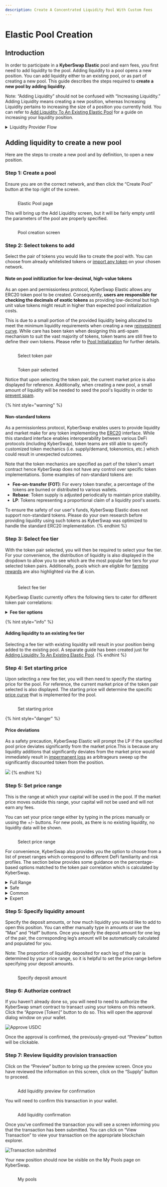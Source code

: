 ```yaml
---
description: Create A Concentrated Liquidity Pool With Custom Fees
---
```


# Elastic Pool Creation

## Introduction

In order to participate in a **KyberSwap Elastic** pool and earn fees, you first need to add liquidity to the pool. Adding liquidity to a pool opens a new position. You can add liquidity either to an existing pool, or as part of creating a new pool. This guide describes the steps required to **create a new pool by adding liquidity**.

Note: “Adding Liquidity” should not be confused with “Increasing Liquidity.” Adding Liquidity means creating a new position, whereas Increasing Liquidity pertains to increasing the size of a position you currently hold. You can refer to [Add Liquidity To An Existing Elastic Pool](add-liquidity-to-an-existing-elastic-pool.md) for a guide on increasing your liquidity position.

<details>

<summary>Liquidity Provider Flow</summary>

Still deciding on which solution suits you best?&#x20;

* **Overview**: [Earn Yield By Contributing Liquidity](../../../kyberswap-solutions/kyberswap-interface/user-guides/earn-yield-by-contributing-liquidity.md)
* **Detailed comparison**:  [Classic vs Elastic](../../classic-vs-elastic/)&#x20;

#### Next steps

1. [Connect Your Wallet](../../../kyberswap-solutions/kyberswap-interface/user-guides/connect-your-wallet.md)
2. [Switching Networks](../../../kyberswap-solutions/kyberswap-interface/user-guides/selecting-preferred-network.md)
3. **Elastic Pool Creation <-**
4. [Add Liquidity To An Existing Elastic Pool ](add-liquidity-to-an-existing-elastic-pool.md)
5. [Increasing Liquidity On Elastic](increasing-liquidity-on-elastic.md)
6. [Elastic Fee Collection](elastic-fee-collection.md)
7. [Yield Farming On Elastic](broken-reference)
8. [Removing Liquidity On Elastic](removing-liquidity-on-elastic.md)

</details>

## Adding liquidity to create a new pool

Here are the steps to create a new pool and by definition, to open a new position.

### **Step 1**: Create a pool

Ensure you are on the correct network, and then click the “Create Pool” button at the top right of the screen.

<figure><img src="../../../.gitbook/assets/Screenshot 2023-02-22 at 5.29.01 PM (1).png" alt=""><figcaption><p>Elastic Pool page</p></figcaption></figure>

This will bring up the Add Liquidity screen, but it will be fairly empty until the parameters of the pool are properly specified.

<figure><img src="../../../.gitbook/assets/image (110).png" alt=""><figcaption><p>Pool creation screen</p></figcaption></figure>

### **Step 2**: Select tokens to add

Select the pair of tokens you would like to create the pool with. You can choose from already whitelisted tokens or [import any token](../../../kyberswap-solutions/kyberswap-interface/user-guides/add-your-favourite-tokens.md) on your chosen network.

#### Note on pool initilization for low-decimal, high-value tokens

As an open and permissionless protocol, KyberSwap Elastic allows any ERC20 token pool to be created. Consequently, **users are responsible for checking the decimals of exotic tokens** as providing low-decimal but high unit value tokens might result in higher than expected pool initialization costs.&#x20;

This is due to a small portion of the provided liquidity being allocated to meet the minimum liquidity requirements when creating a new [reinvestment curve](../concepts/reinvestment-curve.md). While care has been taken when designing this anti-spam mechanism to suit the vast majority of tokens, token teams are still free to define their own tokens. Please refer to [Pool Initialization](../concepts/pool-process-flows.md#pool-unlocking--initialization) for further details.

<figure><img src="../../../.gitbook/assets/image (86).png" alt=""><figcaption><p>Select token pair</p></figcaption></figure>

<figure><img src="../../../.gitbook/assets/image (129).png" alt=""><figcaption><p>Token pair selected</p></figcaption></figure>

Notice that upon selecting the token pair, the current market price is also displayed for reference. Additionally, when creating a new pool, a small amount of liquidity will be needed to seed the pool's liquidity in order to [prevent spam](../concepts/pool-process-flows.md#pool-unlocking--initialization).

{% hint style="warning" %}
#### Non-standard tokens

As a permissionless protocol, KyberSwap enables users to provide liquidity and market make for any token implementing the [ERC20](https://docs.openzeppelin.com/contracts/4.x/erc20) interface. While this standard interface enables interoperability between various DeFi protocols (including KyberSwap), token teams are still able to specify customized token mechanics (i.e. supply/demand, tokenomics, etc.) which could result in unexpected outcomes.

Note that the token mechanics are specified as part of the token's smart contract hence KyberSwap does not have any control over specific token implementations. Some examples of non-standard tokens are:

* **Fee-on-transfer (FOT)**: For every token transfer, a percentage of the tokens are burned or distributed to various wallets.&#x20;
* **Rebase**: Token supply is adjusted periodically to maintain price stability.
* **LP**: Tokens representing a proportional claim of a liquidity pool's assets.

To ensure the safety of our user's funds, KyberSwap Elastic does not support non-standard tokens. Please do your own research before providing liquidity using such tokens as KyberSwap was optimized to handle the standard ERC20 implementation.
{% endhint %}

### **Step 3:** Select fee tier

With the token pair selected, you will then be required to select your fee tier. For your convenience, the distribution of liquidity is also displayed in the dropdown to allow you to see which are the most popular fee tiers for your selected token pairs. Additionally, pools which are eligible for [farming rewards](broken-reference) are also highlighted via the :moneybag: icon.

<figure><img src="../../../.gitbook/assets/image (19).png" alt=""><figcaption><p>Select fee tier</p></figcaption></figure>

KyberSwap Elastic currently offers the following tiers to cater for different token pair correlations:

<details>

<summary><strong>Fee tier options</strong></summary>

In general, the lower the token correlation, the higher the recommended fee tier. Higher fee tiers offsets the impermanent loss risks which accompanies less correlated pairs.

1. **Best for very stable pairs: 0.008%, 0.01%, 0.02%**\
   These fee tiers are ideal for token pairs that typically trade at a fixed or extremely high correlated rate, such as pairs of stablecoins (e.g. DAI-USDC). Liquidity providers take on minimal price risk in these pools, and traders expect to pay minimal fees.
2. **Best for stable pairs: 0.04%** \
   The 0.04% fee tier is ideal for token pairs that typically trade at a fixed or highly correlated rate, such as pairs of stablecoins (e.g. DAI-USDC). Liquidity providers take on minimal price risk in these pools, and traders expect to pay minimal fees.
3. **Best for most pairs: 0.1%, 0.25%, 0.3%**\
   These fee tiers are best suited for less correlated token pairs such as the ETH-DAI token pair, which are subject to significant price movements to either upside or downside. This higher fee is more likely to compensate liquidity providers for the greater price risk that they take on relative to stablecoin LPs.
4. **Best for exotic pairs: 1%** \
   The 1% fee tier is best suited for even less correlated token pairs such as the ETH-KNC token pair, which are subject to significant price movements to either upside or downside. This higher fee is more likely to compensate liquidity providers for the greater price risk that they take on relative to stablecoin liquidity providers.
5. **Best for very volatile pairs: 2%**\
   The 2% fee tier is best suited for very volatile pairs which are subject to extreme price movements to either the upside or downside. The significantly higher fee is more likely to compensate liquidity providers for the significant price risk.
6. **Best for rare use cases: 5%** \
   The 5% fee tier is created specifically for the purpose of price discovery for new tokens against exotic tokens such as KNC. As the final price of the token pair can differ significantly from launch, a higher fee compensates LPs for the extreme IL risks during this highly volatile period.

</details>

{% hint style="info" %}
#### Adding liquidity to an existing fee tier

Selecting a fee tier with existing liquidity will result in your position being added to the existing pool. A separate guide has been created just for [Adding Liquidity To An Existing Elastic Pool](add-liquidity-to-an-existing-elastic-pool.md#step-4-set-your-price-range).
{% endhint %}

### **Step 4: Set starting price**

Upon selecting a new fee tier, you will then need to specify the starting price for the pool. For reference, the current market price of the token pair selected is also displayed. The starting price will determine the specific [price curve](../../../getting-started/foundational-topics/decentralized-finance/automated-market-maker.md#price-curves) that is implemented for the pool.

<figure><img src="../../../.gitbook/assets/image (84).png" alt=""><figcaption><p>Set starting price</p></figcaption></figure>

{% hint style="danger" %}
#### Price deviations

As a safety precaution, KyberSwap Elastic will prompt the LP if the specified pool price deviates significantly from the market price.This is because any liquidity additions that significantly deviates from the market price would immediately result in [impermanent loss](../../../getting-started/foundational-topics/decentralized-finance/impermanent-loss.md) as arbitrageurs sweep up the significantly discounted token from the position.

![](<../../../.gitbook/assets/image (21).png>)
{% endhint %}

### **Step 5**: Set price range

This is the range at which your capital will be used in the pool. If the market price moves outside this range, your capital will not be used and will not earn any fees.

You can set your price range either by typing in the prices manually or ussing the +/- buttons. For new pools, as there is no existing liquidity, no liquidity data will be shown.

<figure><img src="../../../.gitbook/assets/image (61).png" alt=""><figcaption><p>Select price range</p></figcaption></figure>

For convenience, KyberSwap also provides you the option to choose from a list of preset ranges which correspond to different DeFi familiarity and risk profiles. The section below provides some guidance on the percentage-based options matched to the token pair correlation which is calculated by KyberSwap.

<details>

<summary>Full Range</summary>

**All token pairs:** Suitable for pairs with high price volatility. Although you always earn fees, your capital efficiency is the lowest among all choices.

</details>

<details>

<summary>Safe</summary>

**Exotic:** Suitable for high-risk appetite LPs for pairs with high price volatility. Anticipating price to fluctuate within \~150%. You can earn fees even if the price goes up by 75% or goes down by 75%.

**Normal:** Suitable for pairs with low price volatility. Anticipating price to fluctuate within \~45%. You can earn fees even if the price goes up by 22.5% or goes down by 22.5%.

**Stable:** Suitable for stablecoin or stable correlated pairs. Anticipating price to fluctuate within \~3%. You can earn fees even if the price goes up by 1.5% or goes down by 1.5%.

**Super stable:** Suitable for stable pairs. Anticipating price to fluctuate within \~1.5%. You can earn fees even if the price goes up by 0.75% or goes down by 0.75%.

</details>

<details>

<summary>Common</summary>

**Exotic:** Suitable for low-risk appetite LPs for pairs with high price volatility. Anticipating price to fluctuate within \~100%. You can earn fees even if the price goes up by 50% or goes down by 50%.

**Normal:** Suitable for pairs with low price volatility. Anticipating price to fluctuate within \~30%. You can earn fees even if the price goes up by 15% or goes down by 15%.

**Stable:** Suitable for stablecoin or stable correlated pairs. Anticipating price to fluctuate within \~2%. You can earn fees even if the price goes up by 1% or goes down by 1%.

**Super stable:** Suitable for stable pairs. Anticipating price to fluctuate within \~1%. You can earn fees even if the price goes up by 0.5% or goes down by 0.5%.

</details>

<details>

<summary>Expert</summary>

**Exotic:** Suitable for stable pairs. Anticipating price to fluctuate within \~1%. You can earn fees even if the price goes up by 0.5% or goes down by 0.5%.

**Normal:** Suitable for pairs with low price volatility. Anticipating price to fluctuate within \~9%. You can earn fees even if the price goes up by 4.5% or goes down by 4.5%.

**Stable:** Suitable for stablecoin or stable correlated pairs. Anticipating price to fluctuate within \~0.6%. You can earn fees even if the price goes up by 0.3% or goes down by 0.3%.

**Super stable:** Suitable for stable pairs. Anticipating price to fluctuate within \~0.3%. You can earn fees even if the price goes up by 0.15% or goes down by 0.15%.

</details>

### **Step 5**: Specify liquidity amount

Specify the deposit amounts, or how much liquidity you would like to add to open this position. You can either manually type in amounts or use the “Max” and “Half” buttons. Once you specify the deposit amount for one leg of the pair, the corresponding leg’s amount will be automatically calculated and populated for you.

Note: The proportion of liquidity deposited for each leg of the pair is determined by your price range, so it is helpful to set the price range before specifying your deposit amounts.

<figure><img src="../../../.gitbook/assets/image (161).png" alt=""><figcaption><p>Specify deposit amount</p></figcaption></figure>

### **Step 6**: Authorize contract

If you haven’t already done so, you will need to need to authorize the KyberSwap smart contract to transact using your tokens on this network. Click the “Approve \[Token]” button to do so. This will open the approval dialog window on your wallet.

![Approve USDC](https://support.kyberswap.com/hc/article\_attachments/14197014902937)

Once the approval is confirmed, the previously-greyed-out “Preview” button will be clickable.

### **Step 7**: Review liquidity provision transaction

Click on the “Preview” button to bring up the preview screen. Once you have reviewed the information on this screen, click on the “Supply” button to proceed.

<figure><img src="../../../.gitbook/assets/image (88).png" alt=""><figcaption><p>Add liquidity preview for confirmation</p></figcaption></figure>

You will need to confirm this transaction in your wallet.

<figure><img src="../../../.gitbook/assets/image (78).png" alt=""><figcaption><p>Add liquidity confirmation</p></figcaption></figure>

Once you’ve confirmed the transaction you will see a screen informing you that the transaction has been submitted. You can click on “View Transaction” to view your transaction on the appropriate blockchain explorer.

![Transaction submitted](https://support.kyberswap.com/hc/article\_attachments/14196998903961)

Your new position should now be visible on the My Pools page on KyberSwap.

<figure><img src="../../../.gitbook/assets/image (114).png" alt=""><figcaption><p>My pools</p></figcaption></figure>
